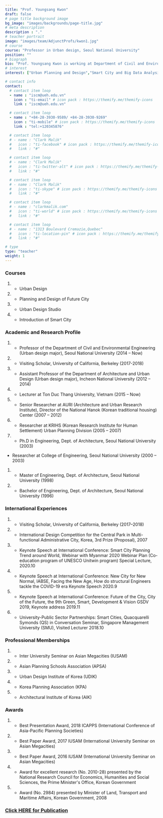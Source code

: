 ```yaml
---
title: "Prof. Youngsang Kwon"
draft: false
# page title background image
bg_image: "images/backgrounds/page-title.jpg"
# meta description
description : "."
# teacher portrait
image: "images/team/AdjunctProfs/kwon1.jpg"
# course
course: "Professor in Urban design, Seoul National University"
position: ""
# biograph
bio: "Prof. Youngsang Kwon is working at Department of Civil and Environmental Engineering, Seoul National University."
# interest
interest: ["Urban Planning and Design","Smart City and Big Data Analysis","Urban Policy and Development", "Urban Form and Structure"]

# contact info
contact:
  # contact item loop
  - name : "iscm@ueh.edu.vn"
    icon : "ti-email" # icon pack : https://themify.me/themify-icons
    link : "iscm@ueh.edu.vn"

  # contact item loop
  - name : "+84-28-3930-9589/ +84-28-3930-9269"
    icon : "ti-mobile" # icon pack : https://themify.me/themify-icons
    link : "tel:+120345876"

  # contact item loop
  # - name : "Clark Malik"
  #   icon : "ti-facebook" # icon pack : https://themify.me/themify-icons
  #   link : "#"

  # contact item loop
  # - name : "Clark Malik"
  #   icon : "ti-twitter-alt" # icon pack : https://themify.me/themify-icons
  #   link : "#"

  # contact item loop
  # - name : "Clark Malik"
  #   icon : "ti-skype" # icon pack : https://themify.me/themify-icons
  #   link : "#"

  # contact item loop
  # - name : "clarkmalik.com"
  #   icon : "ti-world" # icon pack : https://themify.me/themify-icons
  #   link : "#"

  # contact item loop
  # - name : "1313 Boulevard Cremazie,Quebec"
  #   icon : "ti-location-pin" # icon pack : https://themify.me/themify-icons
  #   link : "#"

# type
type: "teacher"
weight: 1
---
```


### Courses
1. * Urban Design
1. * Planning and Design of Future City
1. * Urban Design Studio
1. * Introduction of Smart City


### Academic and Research Profile
1. * Professor of the Department of Civil and Environmental Engineering (Urban design major), Seoul National University (2014 – Now)
1. * Visiting Scholar, University of California, Berkeley (2017-2018)
1. * Assistant Professor of the Department of Architecture and Urban Design (Urban design major), Incheon National University (2012 – 2014)
1. * Lecturer at Ton Duc Thang University, Vietnam (2015 – Now)
1. * Senior Researcher at AURI (Architecture and Urban Research Institute), Director of the National Hanok (Korean traditional housing) Center (2007 – 2012)
1. * Researcher at KRIHS (Korean Research Institute for Human Settlement) Urban Planning Division (2005 – 2007)
1. * Ph.D in Engineering, Dept. of Architecture, Seoul National University (2003)
* Researcher at College of Engineering, Seoul National University (2000 – 2003)
1. * Master of Engineering, Dept. of Architecture, Seoul National University (1998)
1. * Bachelor of Engineering, Dept. of Architecture, Seoul National University (1996)


### International Experiences
1. * Visiting Scholar, University of California, Berkeley (2017–2018)
1. * International Design Competition for the Central Park in Multi-functional Administrative City, Korea, 3rd Prize (Proposal), 2007
1. * Keynote Speech at International Conference: Smart City Planning Trend around World, Webinar with Myanmar 2020 Webinar Plan (Co-education program of UNESCO Unitwin program) Special Lecture, 2020.10
1. * Keynote Speech at International Conference: New City for New Normal, IABSE, Facing the New Age, How do structural Engineers tackle the COVID-19 era Keynote Speech 2020.9
1. * Keynote Speech at International Conference: Future of the City, City of the Future, the 9th Green, Smart, Development & Vision GSDV 2019, Keynote address 2019.11
1. * University-Public Sector Partnerships: Smart Cities, Quacquarelli Symonds (QS) in Conversation Seminar, Singapore Management University (SMU), Visited Lecturer 2018.10


### Professional Memberships
1. * Inter University Seminar on Asian Megacities (IUSAM)
1. * Asian Planning Schools Association (APSA)
1. * Urban Design Institute of Korea (UDIK)
1. * Korea Planning Association (KPA)
1. * Architectural Institute of Korea (AIK)


### Awards
1. * Best Presentation Award, 2018 ICAPPS (International Conference of Asia-Pacific Planning Societies)
1. * Best Paper Award, 2017 IUSAM (International University Seminar on Asian Megacities)
1. * Best Paper Award, 2016 IUSAM (International University Seminar on Asian Megacities)
1. * Award for excellent research (No. 2010-28) presented by the National Research Council for Economics, Humanities and Social Sciences, the Prime Minister's Office, Korean Government
1. * Award (No. 2984) presented by Minister of Land, Transport and Maritime Affairs, Korean Government, 2008


### [Click HERE for Publication](https://scholar.google.com.sg/citations?user=ObmB2egAAAAJ&hl=en)
